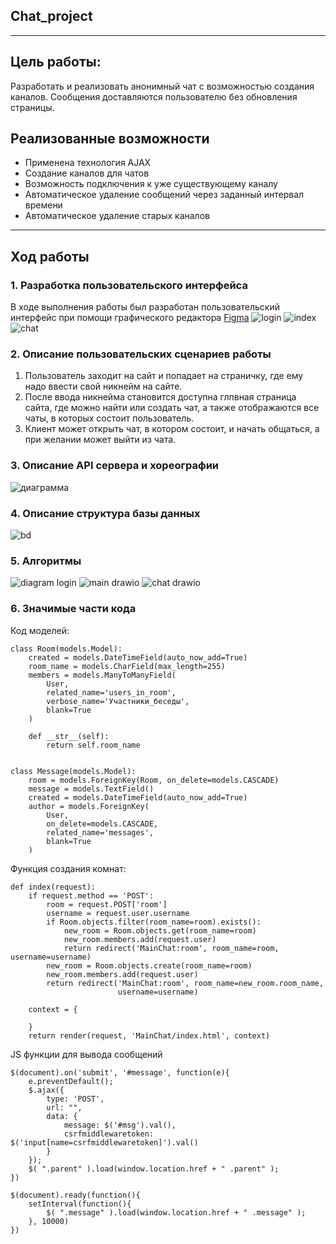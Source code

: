 ## Chat_project
____
## Цель работы:
Разработать и реализовать анонимный чат с возможностью создания каналов. Сообщения доставляются пользователю без обновления страницы.
## Реализованные возможности
+ Применена технология AJAX
+ Создание каналов для чатов
+ Возможность подключения к уже существующему каналу
+ Автоматическое удаление сообщений через заданный интервал времени
+ Автоматическое удаление старых каналов 
____
## Ход работы
### 1. Разработка пользовательского интерфейса
В ходе выполнения работы был разработан пользовательский интерфейс при помощи графического редактора [Figma](https://www.figma.com/community)
![login](https://user-images.githubusercontent.com/98755619/212743893-db3e8172-34af-42ba-bd29-508999045220.png)
![index](https://user-images.githubusercontent.com/98755619/212744105-399600d8-0f90-45bf-b852-6036f868bce7.png)
![chat](https://user-images.githubusercontent.com/98755619/212744124-92aae008-91b8-4525-8b45-06741b5eef4a.png)

### 2. Описание пользовательских сценариев работы
1) Пользователь заходит на сайт и попадает на страничку, где ему надо ввести свой никнейм на сайте.
2) После ввода никнейма становится доступна глпвная страница сайта, где можно найти или создать чат, а также отображаются все чаты, в которых состоит пользователь.
3) Клиент может открыть чат, в котором состоит, и начать общаться, а при желании может выйти из чата.

### 3. Описание API сервера и хореографии
![диаграмма](https://user-images.githubusercontent.com/98755619/213705573-38a38835-3cb7-45e6-9283-82926910c0cf.png)

### 4. Описание структура базы данных
![bd](https://user-images.githubusercontent.com/98755619/212910219-808d8b14-4b17-4a3b-959e-19ce7841b0e0.png)

### 5. Алгоритмы
![diagram login](https://user-images.githubusercontent.com/98755619/212920271-ce4844c5-905c-4d23-b219-0ad215e116ed.png)
![main drawio](https://user-images.githubusercontent.com/98755619/212920309-0cb17b63-30a9-4246-887f-680197b858a9.png)
![chat drawio](https://user-images.githubusercontent.com/98755619/212920349-89f2a422-8798-4ed5-a428-385b8bb7523f.png)


### 6. Значимые части кода

Код моделей:
```
class Room(models.Model):
    created = models.DateTimeField(auto_now_add=True)
    room_name = models.CharField(max_length=255)
    members = models.ManyToManyField(
        User,
        related_name='users_in_room',
        verbose_name='Участники_беседы',
        blank=True
    )

    def __str__(self):
        return self.room_name


class Message(models.Model):
    room = models.ForeignKey(Room, on_delete=models.CASCADE)
    message = models.TextField()
    created = models.DateTimeField(auto_now_add=True)
    author = models.ForeignKey(
        User,
        on_delete=models.CASCADE,
        related_name='messages',
        blank=True
    )
```

Функция создания комнат:
```
def index(request):
    if request.method == 'POST':
        room = request.POST['room']
        username = request.user.username
        if Room.objects.filter(room_name=room).exists():
            new_room = Room.objects.get(room_name=room)
            new_room.members.add(request.user)
            return redirect('MainChat:room', room_name=room, username=username)
        new_room = Room.objects.create(room_name=room)
        new_room.members.add(request.user)
        return redirect('MainChat:room', room_name=new_room.room_name,
                        username=username)

    context = {

    }
    return render(request, 'MainChat/index.html', context)
```

JS функции для вывода сообщений
```
$(document).on('submit', '#message', function(e){
    e.preventDefault();
    $.ajax({
        type: 'POST',
        url: "",
        data: {
            message: $('#msg').val(),
            csrfmiddlewaretoken: $('input[name=csrfmiddlewaretoken]').val()
        }
    });
    $( ".parent" ).load(window.location.href + " .parent" );
})

$(document).ready(function(){
    setInterval(function(){
        $( ".message" ).load(window.location.href + " .message" );
    }, 10000)
})
```
